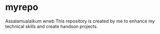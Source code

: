 # myrepo
Assalamualaikum wrwb
This repository is created by me to enhance my technical skills and create handson projects.
